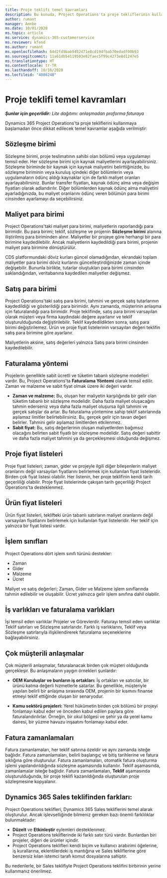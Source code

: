 ```yaml
---
title: Proje teklifi temel kavramları
description: Bu konuda, Project Operations'ta proje tekliflerinin kullanılması hakkında bilgiler sağlanmaktadır.
author: rumant
manager: Annbe
ms.date: 10/01/2020
ms.topic: article
ms.service: dynamics-365-customerservice
ms.reviewer: kfend
ms.author: rumant
ms.openlocfilehash: 64d2fd9bab9452d71e8cd194fbab70edadf00b93
ms.sourcegitcommit: 11a61db54119503e82faec5f99c4273e8d1247e5
ms.translationtype: HT
ms.contentlocale: tr-TR
ms.lasthandoff: 10/16/2020
ms.locfileid: "4086248"
---
```

# <a name="project-quote-key-concepts"></a>Proje teklifi temel kavramları

_**Şunlar için geçerlidir:** Lite dağıtımı: anlaşmadan proforma faturaya_


Dynamics 365 Project Operations'ta proje tekliflerini kullanmaya başlamadan önce dikkat edilecek temel kavramlar aşağıda verilmiştir:

## <a name="contracting-unit"></a>Sözleşme birimi

Sözleşme birimi, proje teslimatının sahibi olan bölümü veya uygulamayı temsil eder. Her sözleşme birimi için kaynak maliyetlerini ayarlayabilirsiniz. Sözleşme biriminde bir kaynak için kaynak maliyetini belirttiğinizde, bu sözleşme biriminin veya kuruluş içindeki diğer bölümlerin veya uygulamaların ödünç aldığı kaynaklar için de farklı maliyet oranları ayarlayabilirsiniz. Bunlar transfer fiyatları, kaynak ödünç alma veya değişim fiyatları olarak adlandırılır. Diğer bölümlerden kaynak ödünç alma maliyetini ayarladığınızda, bu maliyet oranlarını ödünç veren bölümün para birimi cinsinden ayarlamayı da seçebilirsiniz.

## <a name="cost-currency"></a>Maliyet para birimi

Project Operations'taki maliyet para birimi, maliyetlerin raporlandığı para birimidir. Bu para birimi; teklif, sözleşme ve projenin **Sözleşme birimi** alanına iliştirilmiş para biriminden alınır. Maliyetler bir projeye göre herhangi bir para birimine kaydedilebilir. Ancak maliyetlerin kaydedildiği para birimi, projenin maliyet para birimine dönüştürülür.

CDS platformundaki döviz kurları güncel olamadığından, ekrandaki toplam maliyetler para birimi döviz kurlarını güncelleştirdiğinizde zaman içinde değişebilir. Bununla birlikte, tutarlar oluştukları para birimi cinsinden saklandığından, veritabanına kaydedilen maliyetler değişmez.

## <a name="sales-currency"></a>Satış para birimi

Project Operations'taki satış para birimi, tahmini ve gerçek satış tutarlarının kaydedildiği ve gösterildiği para birimidir. Aynı zamanda, müşterinin anlaşma için faturalandığı para birimidir. Proje teklifinde, satış para birimi varsayılan olarak müşteri veya firma kaydındaki değere ayarlanır ve teklif oluşturulduğunda değiştirilebilir. Teklif kaydedildikten sonra, satış para birimi değiştirilemez. Ürün ve proje fiyat listelerinin varsayılan değeri teklifin satış para birimine göre ayarlanır.

Maliyetlerin aksine, satış değerleri yalnızca Satış para birimi cinsinden kaydedilebilir.

## <a name="billing-method"></a>Faturalama yöntemi

Projelerin genellikle sabit ücretli ve tüketim tabanlı sözleşme modelleri vardır. Bu, Project Operations'ta **Faturalama Yöntemi** olarak temsil edilir. Zaman ve malzeme ve sabit fiyat olmak üzere iki değeri vardır.

- **Zaman ve malzeme:** Bu, oluşan her maliyetin karşılığında bir gelir olan tüketim tabanlı bir sözleşme modelidir. Daha fazla maliyet oluşacağını tahmin ederseniz veya daha fazla maliyet oluşursa ilgili tahmini ve gerçek satışlar da artar. Bu faturalama yöntemine sahip teklif satırlarında aşılamaz limitler belirtebilirsiniz. Bu, gerçek gelir için tavan değeri belirler. Tahmini gelir aşılamaz limitlerden etkilenmez.
- **Sabit fiyat:** Bu, satış değerlerinin oluşan maliyetlerden bağımsız olacağını belirten sabit fiyatlı bir sözleşme modelidir. Satış değeri sabittir ve daha fazla maliyet tahmini ya da gerçekleşmesi olduğunda değişmez.

## <a name="project-price-lists"></a>Proje fiyat listeleri

Proje fiyat listeleri; zaman, gider ve projeyle ilgili diğer bileşenlerin maliyet oranlarını değil varsayılan fiyatlarını belirlemek için kullanılan fiyat listeleridir. Birden çok fiyat listesi olabilir. Her listenin, her proje teklifinin kendi tarih geçerliliği olabilir. Proje fiyat listelerinde çakışan tarih geçerliliği Project Operations'ta desteklenmez.

## <a name="product-price-lists"></a>Ürün fiyat listeleri

Ürün fiyat listeleri, teklifteki ürün tabanlı satırların maliyet oranlarını değil varsayılan fiyatlarını belirlemek için kullanılan fiyat listeleridir. Her teklif için yalnızca bir fiyat listesi vardır.

## <a name="transaction-classes"></a>İşlem sınıfları

Project Operations dört işlem sınıfı türünü destekler:

- Zaman
- Gider
- Malzeme
- Ücret

Maliyet ve satış değerleri; Zaman, Gider ve Malzeme işlem sınıflarında tahmin edilebilir ve oluşabilir. Ücret yalnızca gelir işlem sınıfına dahil olabilir.

## <a name="work-entities-and-billing-entities"></a>İş varlıkları ve faturalama varlıkları

İşi temsil eden varlıklar Projeler ve Görevlerdir. Faturayı temsil eden varlıklar Teklif satırları ve Sözleşme satırlarıdır. Farklı iş varlıklarını, Teklif veya Sözleşme satırlarıyla ilişkilendirerek faturalama seçeneklerine bağlayabilirsiniz.

## <a name="multi-customer-deals"></a>Çok müşterili anlaşmalar

Çok müşterili anlaşmalar, faturalanacak birden çok müşteri olduğunda gerçekleşir. Bu anlaşmaların yaygın örnekleri şunlardır:

- **OEM Kuruluşlar ve bunların iş ortakları:** İş ortakları ve satıcılar, bir ürünü katma değerli hizmetlerle satarlar. Bu genellikle, müşteriyle yapılan belirli bir anlaşma sırasında OEM, projenin bir kısmını finanse etmeyi teklif ettiğinde oluşan bir senaryodur. 

- **Kamu sektörü projeleri:** Yerel hükümetin birden çok bölümü bir projeyi fonlamayı kabul eder ve önceden kabul edilen paylara göre faturalandırılırlar. Örneğin, bir okul bölgesi ve şehir ya da yerel kamu dairesi, bir yüzme havuzu inşaatını fonlamayı kabul eder.

## <a name="invoice-schedules"></a>Fatura zamanlamaları

Fatura zamanlamaları, her teklif satırına özeldir ve aynı zamanda isteğe bağlıdır. Fatura zamanlamaları, belirli başlangıç ve bitiş tarihlerine ve fatura sıklığına göre oluşturulur. Fatura zamanlamaları, otomatik fatura oluşturma işlemi yapılandırıldığında sözleşme aşamasında kullanılır. Teklif aşamasında, zamanlamalar isteğe bağlıdır. Fatura zamanlamaları, **Teklif** aşamasında oluşturulduğunda, bir proje teklifi kazanıldığında oluşturulan proje sözleşmesine kopyalanır.

## <a name="changes-from-dynamics-365-sales-quote"></a>Dynamics 365 Sales teklifinden farkları:

Project Operations teklifleri, Dynamics 365 Sales tekliflerini temel alarak oluşturulur. Ancak işlevselliğinde bilmeniz gereken bazı önemli farklılıklar bulunmaktadır:

- **Düzelt** ve **Etkinleştir** eylemleri desteklenmez.
- Project Operations tekliflerinde iki farklı satır türü vardır. Bunlardan biri projeler, diğeri de ürünler içindir.
- Project Operations teklifleri kendi biçim ve kullanıcı arabirimi öğelerine, iş kurallarına, eklentilerdeki iş mantığına ve Sales tekliflerine göre benzersiz kılan istemci tarafı komut dosyalarına sahiptir.

Bu nedenlerle, bir Sales teklifiyle Project Operations teklifini birbirinin yerine kullanmanız önerilmez.

